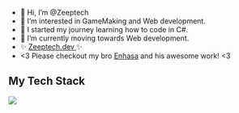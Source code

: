 - 👋 Hi, I’m @Zeeptech
- 👀 I’m interested in GameMaking and Web development.
- 🌱 I started my journey learning how to code in C#.
- 🌱 I’m currently moving towards Web development.
- ✨ <a href="https://www.zeeptech.dev/" target="_blank"> Zeeptech.dev </a> ✨
- <3 Please checkout my bro <a href="https://www.github.com/Enhaasa">Enhasa</a> and his awesome work! <3


<h2>My Tech Stack</h2>
<img src="https://skillicons.dev/icons?i=html,css,git,vscode" />
<!---
Zeeptech/Zeeptech is a ✨ special ✨ repository because its `README.md` (this file) appears on your GitHub profile.
You can click the Preview link to take a look at your changes.
--->
